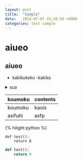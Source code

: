 ```yaml
---
layout: post
title:  "Sample"
date:   2024-07-07 15:28:59 +0900
categories: test sample
---
```


# aiueo
## aiueo

- kakikukeko
 -kakiko

<details><summary>sua</summary>

|koumoku|contents|
|-|-|
|koumoku|kaois|
|asifuhi|asfp|
</details>

|koumoku|contents|
|-|-|
|koumoku|kaois|
|asifuhi|asfp|

{% hilight python %}
```
def test():
    return 0
```

```python
def test():
    return 0
```
